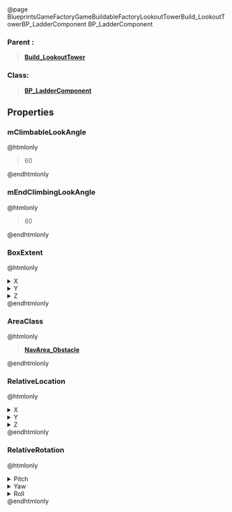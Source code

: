 @page BlueprintsGameFactoryGameBuildableFactoryLookoutTowerBuild_LookoutTowerBP_LadderComponent BP_LadderComponent
### Parent :
<b><a href="_blueprints_game_factory_game_buildable_factory_lookout_tower_build__lookout_tower.html"><blockquote>Build_LookoutTower</blockquote></a></b>
### Class:
<b><a href="_blueprints_game_factory_game_buildable-shared_ladder_b_p__ladder_component.html"><blockquote>BP_LadderComponent</blockquote></a></b>
## Properties
### mClimbableLookAngle
@htmlonly
<blockquote>60</blockquote>
@endhtmlonly

### mEndClimbingLookAngle
@htmlonly
<blockquote>80</blockquote>
@endhtmlonly

### BoxExtent
@htmlonly
<details>
 <summary>X</summary>
<blockquote>60</blockquote>
</details>
<details>
 <summary>Y</summary>
<blockquote>60</blockquote>
</details>
<details>
 <summary>Z</summary>
<blockquote>1000</blockquote>
</details>
@endhtmlonly

### AreaClass
@htmlonly
<b><a href="_class_script_nav_area__obstacle.html"><blockquote>NavArea_Obstacle</blockquote></a></b>
@endhtmlonly

### RelativeLocation
@htmlonly
<details>
 <summary>X</summary>
<blockquote>-1.7881395706353942e-06</blockquote>
</details>
<details>
 <summary>Y</summary>
<blockquote>-122.24774169921875</blockquote>
</details>
<details>
 <summary>Z</summary>
<blockquote>1034.570556640625</blockquote>
</details>
@endhtmlonly

### RelativeRotation
@htmlonly
<details>
 <summary>Pitch</summary>
<blockquote>0</blockquote>
</details>
<details>
 <summary>Yaw</summary>
<blockquote>90</blockquote>
</details>
<details>
 <summary>Roll</summary>
<blockquote>0</blockquote>
</details>
@endhtmlonly

